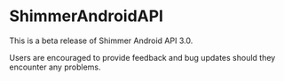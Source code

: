# ShimmerAndroidAPI

This is a beta release of Shimmer Android API 3.0.

Users are encouraged to provide feedback and bug updates should they encounter any problems.
